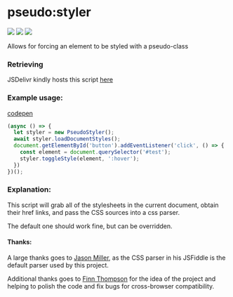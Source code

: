# pseudo:styler

![](https://img.shields.io/github/license/mashape/apistatus.svg)
[![](https://img.shields.io/badge/donate-patreon-orange.svg)](https://www.patreon.com/bePatron?c=954360)
[![](https://img.shields.io/badge/donate-paypal-blue.svg)](https://paypal.me/TSedlar)

Allows for forcing an element to be styled with a pseudo-class

### Retrieving

JSDelivr kindly hosts this script [here](https://cdn.jsdelivr.net/gh/TSedlar/pseudo-styler@1.0.1/pseudostyler.js)

### Example usage:

[codepen](https://codepen.io/tsedlar/pen/EGrBqm)

```javascript
(async () => {
  let styler = new PseudoStyler();
  await styler.loadDocumentStyles();
  document.getElementById('button').addEventListener('click', () => {
    const element = document.querySelector('#test');
    styler.toggleStyle(element, ':hover');
  })
})();
```

### Explanation:
This script will grab all of the stylesheets in the current document, obtain their href links, and pass the CSS sources into a css parser.

The default one should work fine, but can be overridden.

#### Thanks:

A large thanks goes to [Jason Miller](https://jsfiddle.net/developit/vzkckrw4/?fbclid=IwAR1xYJzsEcpglQ5KsqQG4DHJMAgpyMJaXV9dKkd_t47n465n2dzv23cduqw), as the CSS parser in his JSFiddle is the default parser used by this project.

Additional thanks goes to [Finn Thompson](https://github.com/FThompson) for the idea of the project and helping to polish the code and fix bugs for cross-browser compatibility.
